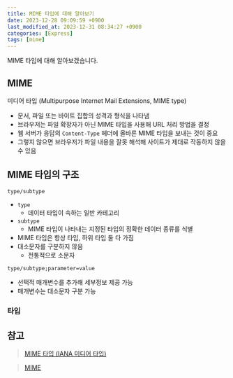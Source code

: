 ```yaml
---
title: MIME 타입에 대해 알아보기
date: 2023-12-28 09:09:59 +0900
last_modified_at: 2023-12-31 08:34:27 +0900
categories: [Express]
tags: [mime]
---
```


MIME 타입에 대해 알아보겠습니다.

## MIME

미디어 타입 (Multipurpose Internet Mail Extensions, MIME type)

- 문서, 파일 또는 바이트 집합의 성격과 형식을 나타냄
- 브라우저는 파일 확장자가 아닌 MIME 타입을 사용해 URL 처리 방법을 결정
- 웹 서버가 응답의 `Content-Type` 헤더에 올바른 MIME 타입을 보내는 것이 중요
- 그렇지 않으면 브라우저가 파일 내용을 잘못 해석해 사이트가 제대로 작동하지 않을 수 있음

## MIME 타입의 구조

```
type/subtype
```

- `type`
  - 데이터 타입이 속하는 일반 카테고리
- `subtype`
  - MIME 타입이 나타내는 지정된 타입의 정확한 데이터 종류를 식별
- MIME 타입은 항상 타입, 하위 타입 둘 다 가짐
- 대소문자를 구분하지 않음
  - 전통적으로 소문자

```
type/subtype;parameter=value
```

- 선택적 매개변수를 추가해 세부정보 제공 가능
- 매개변수는 대소문자 구분 가능

### 타입

## 참고

> [MIME 타입 (IANA 미디어 타입)](https://developer.mozilla.org/ko/docs/Web/HTTP/Basics_of_HTTP/MIME_types)

> [MIME](https://ko.wikipedia.org/wiki/MIME)
